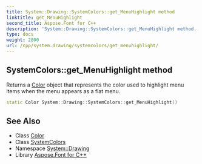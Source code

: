 ```yaml
---
title: System::Drawing::SystemColors::get_MenuHighlight method
linktitle: get_MenuHighlight
second_title: Aspose.Font for C++
description: 'System::Drawing::SystemColors::get_MenuHighlight method. Returns a Color object that represents the color used to highlight menu items when the menu appears as a flat menu in C++.'
type: docs
weight: 2800
url: /cpp/system.drawing/systemcolors/get_menuhighlight/
---
```

## SystemColors::get_MenuHighlight method


Returns a [Color](../../color/) object that represents the color used to highlight menu items when the menu appears as a flat menu.

```cpp
static Color System::Drawing::SystemColors::get_MenuHighlight()
```

## See Also

* Class [Color](../../color/)
* Class [SystemColors](../)
* Namespace [System::Drawing](../../)
* Library [Aspose.Font for C++](../../../)

